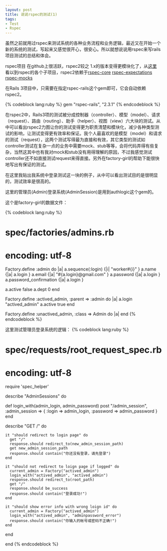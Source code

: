 ```yaml
---
layout: post
title: 说说rspec的测试(1)      
tags:
- Test  
- Rspec
---                        
```


虽然之前就用过rspec来测试系统的各种业务流程和业务逻辑，最近又在开始一个新的系统的测试，写起来又感觉很开心，很安心。所以就想说说用rspec来写rails项目测试的总结和体会。

rspec项目 在github上很活跃，rspec2较之 1.x的版本变得更模块化了，从[这里](https://github.com/rspec/) 看以到rspec的各个子项目，rspec2依赖于[rspec-core](https://github.com/rspec/rspec-core) [rspec-expectations](https://github.com/rspec/rspec-expectations) [rspec-mocks](https://github.com/rspec/rspec-mocks)

在Rails 3项目中，只需要在指定rspec-rails这个gem即可，它会自动依赖rspec2。

{% codeblock lang:ruby %}
gem "rspec-rails", "2.3.1" 
{% endcodeblock %}

在rspec2中，Rails3项的测试被分成控制器（controller）、模型（model）、请求（request）、路由（routing）、助手（helper）、视图（view）六大块的测试。从中可以看出rspec2力图让你的测试变得更为职责清楚和模块化，减少各种类型测试的影响，让测试变得更有效率和保证。我个人最喜欢的是模型（model）和请求的测试（request），这两个测试写得最为直接和有效，其它类型的测试如controller测试在复杂一点的业务中需要mock、stub等等，会将代码弄得有些复杂，当然这其中也有我对mock和stub没有用得理解的原因，不过我感觉测试controller还不如直接测试request来得直接。另外在factory-girl的帮助下能很快地写出有保证的测试。

在这里我贴出我系统中登录测试这一块的例子，从中可以看出测试目的是很明显的，测试效率是很高的。

这里的管理员(Admin)登录系统(AdminSession)是用到authlogic这个gem的。

这个是factory-girl的数据文件：

{% codeblock lang:ruby %}
# spec/factories/admins.rb
# encoding: utf-8
Factory.define :admin do |a|
  a.sequence(:login) {|i| "worker#{i}" }
  a.name             {|a| a.login      }
  a.email            {|a| "#{a.login}@gmail.com" }
  a.password         {|a| a.login }
  a.password_confirmation {|a| a.login } 
  
  a.active           false
  a.dept             0
end

Factory.define :actived_admin, :parent => :admin do |a|
  a.login "actived_admin"
  a.active  true
end

Factory.define :unactived_admin, :class => Admin do |a|
end
{% endcodeblock %} 


这里测试管理员登录系统的逻辑：
{% codeblock lang:ruby %}
# spec/requests/root_request_spec.rb
# encoding: utf-8 
require 'spec_helper'

describe "AdminSessions" do
  
  def login_with(admin_login, admin_password)
    post "/admin_session", :admin_session => { :login => admin_login, 
                                               :password => admin_password }
  end

  describe "GET /" do
    
    it "should redirect to login page" do
      get "/"
      response.should redirect_to(new_admin_session_path)
      get new_admin_session_path 
      response.should contain("你还没有登录，请先登录")
    end
    
    it "should not redirect to loign page if logged" do
      current_admin = Factory("actived_admin") 
      login_with("actived_admin", "actived_admin")
      response.should redirect_to(root_path)
      get "/"                    
      response.should be_success
      response.should contain("登录成功!")
    end
    
    it "should show error info with wrong loign id" do
      current_admin = Factory("actived_admin") 
      login_with("actived_admin", "adminpassword_error")
      response.should contain("你输入的帐号或密码不正确!")
    end
    
  end
  
end
{% endcodeblock %}

